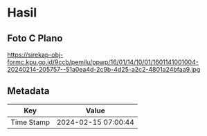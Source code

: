 # Hasil

## Foto C Plano

https://sirekap-obj-formc.kpu.go.id/9ccb/pemilu/ppwp/16/01/14/10/01/1601141001004-20240214-205757--51a0ea4d-2c9b-4d25-a2c2-4801a24bfaa9.jpg


## Metadata

| Key        | Value               |
| ---------- | ------------------- |
| Time Stamp | 2024-02-15 07:00:44 |



